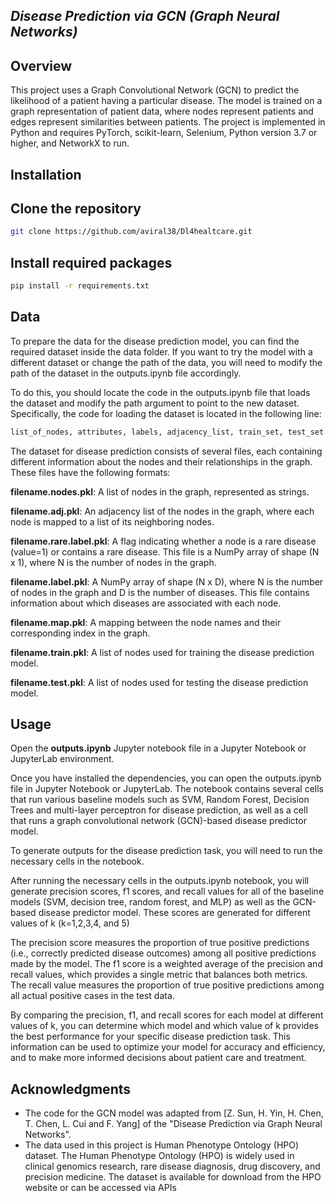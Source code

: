 
## _Disease Prediction via GCN (Graph Neural Networks)_



## Overview

This project uses a Graph Convolutional Network (GCN) to predict the likelihood of a patient having a particular disease. The model is trained on a graph representation of patient data, where nodes represent patients and edges represent similarities between patients. The project is implemented in Python and requires PyTorch, scikit-learn, Selenium, Python version 3.7 or higher, and NetworkX to run.



## Installation
## Clone the repository
```sh
git clone https://github.com/aviral38/Dl4healtcare.git
```
## Install required packages
```sh
pip install -r requirements.txt
```

## Data
To prepare the data for the disease prediction model, you can find the required dataset inside the data folder. If you want to try the model with a different dataset or change the path of the data, you will need to modify the path of the dataset in the outputs.ipynb file accordingly.

To do this, you should locate the code in the outputs.ipynb file that loads the dataset and modify the path argument to point to the new dataset. Specifically, the code for loading the dataset is located in the following line:

```sh
list_of_nodes, attributes, labels, adjacency_list, train_set, test_set = load_dataset("./data/graph_data/191210/graph-P-191210-00")

```

The dataset for disease prediction consists of several files, each containing different information about the nodes and their relationships in the graph. These files have the following formats:

**filename.nodes.pkl**: A list of nodes in the graph, represented as strings.

**filename.adj.pkl**: An adjacency list of the nodes in the graph, where each node is mapped to a list of its neighboring nodes.

**filename.rare.label.pkl**: A flag indicating whether a node is a rare disease (value=1) or contains a rare disease. This file is a NumPy array of shape (N x 1), where N is the number of nodes in the graph.

**filename.label.pkl**: A NumPy array of shape (N x D), where N is the number of nodes in the graph and D is the number of diseases. This file contains information about which diseases are associated with each node.

**filename.map.pkl**: A mapping between the node names and their corresponding index in the graph.

**filename.train.pkl**: A list of nodes used for training the disease prediction model.

**filename.test.pkl**: A list of nodes used for testing the disease prediction model.

## Usage
Open the **outputs.ipynb** Jupyter notebook file in a Jupyter Notebook or JupyterLab environment.

Once you have installed the dependencies, you can open the outputs.ipynb file in Jupyter Notebook or JupyterLab. The notebook contains several cells that run various baseline models such as SVM, Random Forest, Decision Trees and multi-layer perceptron for disease prediction, as well as a cell that runs a graph convolutional network (GCN)-based disease predictor model.

To generate outputs for the disease prediction task, you will need to run the necessary cells in the notebook.

After running the necessary cells in the outputs.ipynb notebook, you will generate precision scores, f1 scores, and recall values for all of the baseline models (SVM, decision tree, random forest, and MLP) as well as the GCN-based disease predictor model. These scores are generated for different values of k (k=1,2,3,4, and 5)

The precision score measures the proportion of true positive predictions (i.e., correctly predicted disease outcomes) among all positive predictions made by the model. The f1 score is a weighted average of the precision and recall values, which provides a single metric that balances both metrics. The recall value measures the proportion of true positive predictions among all actual positive cases in the test data.

By comparing the precision, f1, and recall scores for each model at different values of k, you can determine which model and which value of k provides the best performance for your specific disease prediction task. This information can be used to optimize your model for accuracy and efficiency, and to make more informed decisions about patient care and treatment.


## Acknowledgments
* The code for the GCN model was adapted from [Z. Sun, H. Yin, H. Chen, T. Chen, L. Cui and F. Yang] of the "Disease Prediction via Graph Neural Networks".
* The data used in this project is Human Phenotype Ontology (HPO) dataset. The Human Phenotype Ontology (HPO) is widely used in clinical genomics research, rare disease diagnosis, drug discovery, and precision medicine. The dataset is available for download from
the HPO website or can be accessed via APIs


